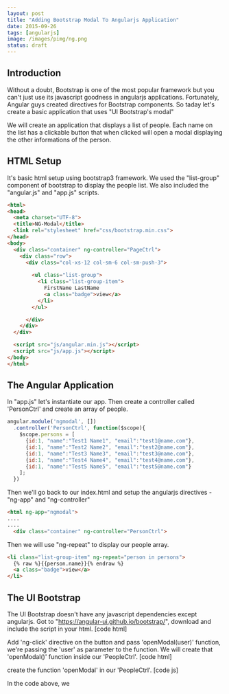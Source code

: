 ```yaml
---
layout: post
title: "Adding Bootstrap Modal To Angularjs Application"
date: 2015-09-26
tags: [angularjs]
image: /images/pimg/ng.png
status: draft
--- 
```


## Introduction
Without a doubt, Bootstrap is one of the most popular framework but you can't just use its javascript goodness in angularjs applications. Fortunately, Angular guys created directives for Bootstrap components. So taday let's create a basic application that uses "UI Bootstrap's modal"

We will create an application that displays a list of people. Each name on the list has a clickable button that when clicked will open a modal displaying the other informations of the person. 

## HTML Setup
It's basic html setup using bootstrap3 framework. We used the "list-group" component of bootstrap to display the people list. We also included the "angular.js" and "app.js" scripts. 

~~~html
<html>
<head>
  <meta charset="UTF-8">
  <title>NG-Modal</title>
  <link rel="stylesheet" href="css/bootstrap.min.css">
</head>
<body> 
  <div class="container" ng-controller="PageCtrl">
    <div class="row">
      <div class="col-xs-12 col-sm-6 col-sm-push-3">
        
        <ul class="list-group">
          <li class="list-group-item">
            FirstName LastName
            <a class="badge">view</a>
          </li>
        </ul>

      </div>
    </div>
  </div> 

  <script src="js/angular.min.js"></script> 
  <script src="js/app.js"></script>
</body>
</html>
~~~

## The Angular Application
In "app.js" let's instantiate our app. Then create a controller called 'PersonCtrl' and create an array of people.

~~~javascript
angular.module('ngmodal', [])
  .controller('PersonCtrl', function($scope){
    $scope.persons = [
      {id:1, "name":"Test1 Name1", "email":"test1@name.com"},
      {id:1, "name":"Test2 Name2", "email":"test2@name.com"},
      {id:1, "name":"Test3 Name3", "email":"test3@name.com"},
      {id:1, "name":"Test4 Name4", "email":"test4@name.com"},
      {id:1, "name":"Test5 Name5", "email":"test5@name.com"}
    ]; 
  })
~~~

Then we'll go back to our index.html and setup the angularjs directives - "ng-app" and "ng-controller"

~~~html
<html ng-app="ngmodal">
....
....
  <div class="container" ng-controller="PersonCtrl">
~~~

Then we will use "ng-repeat" to display our people array.

~~~html 
<li class="list-group-item" ng-repeat="person in persons"> 
  {% raw %}{{person.name}}{% endraw %}
  <a class="badge">view</a>
</li>
~~~

## The UI Bootstrap
The UI Bootstrap doesn't  have any javascript dependencies except angularjs. Got to "https://angular-ui.github.io/bootstrap/", download and include the script in your html.
[code html]

Add 'ng-click' directive on the button and pass 'openModal(user)' function, we're passing the 'user' as parameter to the function. We will create that 'openModal()' function inside our 'PeopleCtrl'. 
[code html]

create the function 'openModal' in our 'PeopleCtrl'.
[code js]

In the code above, we 